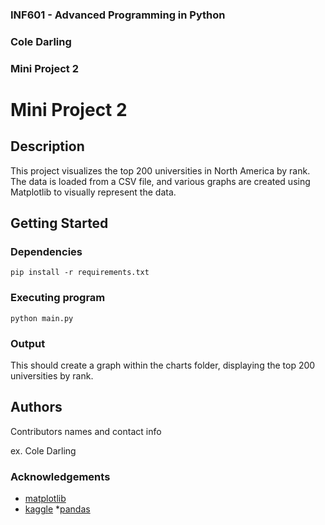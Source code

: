 ### INF601 - Advanced Programming in Python
### Cole Darling
### Mini Project 2


# Mini Project 2

## Description

This project visualizes the top 200 universities in North America by rank. The data is loaded from a CSV file, and various graphs are created using Matplotlib to visually represent the data.

## Getting Started

### Dependencies

```
pip install -r requirements.txt
```

### Executing program

```
python main.py
```

### Output

This should create a graph within the charts folder, displaying the top 200 universities by rank.

## Authors

Contributors names and contact info

ex. Cole Darling

### Acknowledgements

* [matplotlib](https://matplotlib.org/stable/tutorials/pyplot.html)
* [kaggle](https://www.kaggle.com/datasets/puzanov/top-200-universities-in-north-america?resource=download)
*[pandas](https://pandas.pydata.org/pandas-docs/stable/getting_started/intro_tutorials/04_plotting.html)
